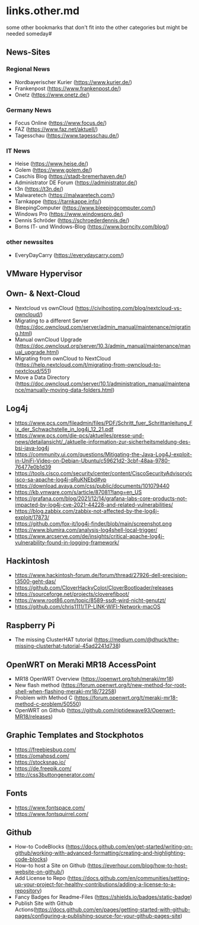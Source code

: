 # links.other.md
some other bookmarks that don't fit into the other categories but might be needed someday#

## News-Sites
### Regional News
 - Nordbayerischer Kurier (https://www.kurier.de/)
 - Frankenpost (https://www.frankenpost.de/)
 - Onetz (https://www.onetz.de/)

### Germany News
 - Focus Online (https://www.focus.de/)
 - FAZ (https://www.faz.net/aktuell/)
 - Tagesschau (https://www.tagesschau.de/)

### IT News
 - Heise (https://www.heise.de/)
 - Golem (https://www.golem.de/)
 - Caschis Blog (https://stadt-bremerhaven.de/)
 - Administrator DE Forum (https://administrator.de/)
 - t3n (https://t3n.de/)
 - Malwaretech (https://malwaretech.com/)
 - Tarnkappe (https://tarnkappe.info/)
 - BleepingComputer (https://www.bleepingcomputer.com/)
 - Windows Pro (https://www.windowspro.de/)
 - Dennis Schröder (https://schroederdennis.de/)
 - Borns IT- und Windows-Blog (https://www.borncity.com/blog/)

### other newssites
 - EveryDayCarry (https://everydaycarry.com/)

## VMware Hypervisor

## Own- & Next-Cloud
 - Nextcloud vs ownCloud (https://civihosting.com/blog/nextcloud-vs-owncloud/)
 - Migrating to a different Server (https://doc.owncloud.com/server/admin_manual/maintenance/migrating.html)
 - Manual ownCloud Upgrade (https://doc.owncloud.org/server/10.3/admin_manual/maintenance/manual_upgrade.html)
 - Migrating from ownCloud to NextCloud (https://help.nextcloud.com/t/migrating-from-owncloud-to-nextcloud/551)
 - Move a Data Directory (https://doc.owncloud.com/server/10.1/administration_manual/maintenance/manually-moving-data-folders.html)

## Log4j 
 - https://www.pcs.com/fileadmin/files/PDF/Schritt_fuer_Schrittanleitung_Fix_der_Schwachstelle_in_log4j_12_21.pdf
 - https://www.pcs.com/die-pcs/aktuelles/presse-und-news/detailansicht/_/aktuelle-information-zur-sicherheitsmeldung-des-bsi-java-log4j
 - https://community.ui.com/questions/Mitigating-the-Java-Log4J-exploit-in-UniFi-Video-on-Debian-Ubuntu/c59621d2-3cbf-48aa-9780-76477e0b1d39
 - https://tools.cisco.com/security/center/content/CiscoSecurityAdvisory/cisco-sa-apache-log4j-qRuKNEbd#vp
 - https://download.avaya.com/css/public/documents/101079440
 - https://kb.vmware.com/s/article/87081?lang=en_US
 - https://grafana.com/blog/2021/12/14/grafana-labs-core-products-not-impacted-by-log4j-cve-2021-44228-and-related-vulnerabilities/
 - https://blog.zabbix.com/zabbix-not-affected-by-the-log4j-exploit/17873/
 - https://github.com/fox-it/log4j-finder/blob/main/screenshot.png
 - https://www.blumira.com/analysis-log4shell-local-trigger/
 - https://www.arcserve.com/de/insights/critical-apache-log4j-vulnerability-found-in-logging-framework/

## Hackintosh 
 - https://www.hackintosh-forum.de/forum/thread/27926-dell-precision-t3500-geht-das/
 - https://github.com/CloverHackyColor/CloverBootloader/releases
 - https://sourceforge.net/projects/cloverefiboot/
 - https://www.root86.com/topic/8589-ssdt-wird-nicht-genutzt/
 - https://github.com/chris1111/TP-LINK-WIFI-Network-macOS

## Raspberry Pi 
 - The missing ClusterHAT tutorial (https://medium.com/@dhuck/the-missing-clusterhat-tutorial-45ad2241d738)

## OpenWRT on Meraki MR18 AccessPoint
 - MR18 OpenWRT Overview (https://openwrt.org/toh/meraki/mr18)
 - New flash method (https://forum.openwrt.org/t/new-method-for-root-shell-when-flashing-meraki-mr18/72258)
 - Problem with Method C (https://forum.openwrt.org/t/meraki-mr18-method-c-problem/50550)
 - OpenWRT on Github (https://github.com/riptidewave93/Openwrt-MR18/releases)

## Graphic Templates and Stockphotos
 - https://freebiesbug.com/
 - https://omahpsd.com/
 - https://stocksnap.io/
 - https://de.freepik.com/
 - http://css3buttongenerator.com/

## Fonts
 - https://www.fontspace.com/
 - https://www.fontsquirrel.com/


## Github 
 - How-to CodeBlocks (https://docs.github.com/en/get-started/writing-on-github/working-with-advanced-formatting/creating-and-highlighting-code-blocks)
 - How-to host a Site on Github (https://everhour.com/blog/how-to-host-website-on-github/)
 - Add License to Repo (https://docs.github.com/en/communities/setting-up-your-project-for-healthy-contributions/adding-a-license-to-a-repository)
 - Fancy Badges for Readme-Files (https://shields.io/badges/static-badge)
 - Publish Site with Github Actions(https://docs.github.com/en/pages/getting-started-with-github-pages/configuring-a-publishing-source-for-your-github-pages-site)
